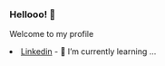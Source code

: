 ### Hellooo! 👋

 Welcome to my profile
 
<li>
 <link>
 <a class="url" href="https://www.linkedin.com/in/ralf-prezia-6a38181a3/">Linkedin</a>
</link>
- 🌱 I’m currently learning ...


<!--
**ralfprezia/ralfprezia** is a ✨ _special_ ✨ repository because its `README.md` (this file) appears on your GitHub profile.

Here are some ideas to get you started:

- 🔭 I’m currently working on ...
- 🌱 I’m currently learning ...
- 👯 I’m looking to collaborate on ...
- 🤔 I’m looking for help with ...
- 💬 Ask me about ...
- 📫 How to reach me: ...
- 😄 Pronouns: ...
- ⚡ Fun fact: ...
-->
